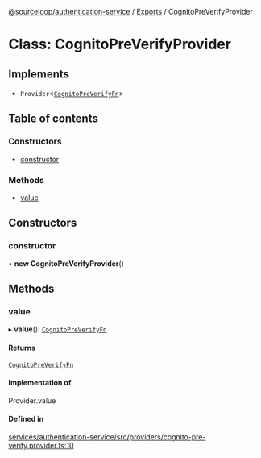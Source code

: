 [@sourceloop/authentication-service](../README.md) / [Exports](../modules.md) / CognitoPreVerifyProvider

# Class: CognitoPreVerifyProvider

## Implements

- `Provider`<[`CognitoPreVerifyFn`](../interfaces/CognitoPreVerifyFn.md)\>

## Table of contents

### Constructors

- [constructor](CognitoPreVerifyProvider.md#constructor)

### Methods

- [value](CognitoPreVerifyProvider.md#value)

## Constructors

### constructor

• **new CognitoPreVerifyProvider**()

## Methods

### value

▸ **value**(): [`CognitoPreVerifyFn`](../interfaces/CognitoPreVerifyFn.md)

#### Returns

[`CognitoPreVerifyFn`](../interfaces/CognitoPreVerifyFn.md)

#### Implementation of

Provider.value

#### Defined in

[services/authentication-service/src/providers/cognito-pre-verify.provider.ts:10](https://github.com/codeweb05/repo1/blob/a4cf318/services/authentication-service/src/providers/cognito-pre-verify.provider.ts#L10)
